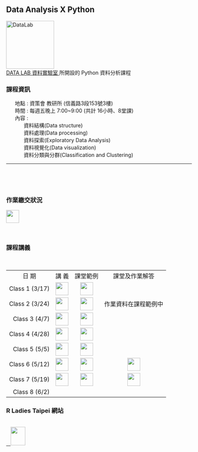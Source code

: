 <h2> Data Analysis X Python </h2> 
<img src="https://t.kfs.io/organization_resource_files/7685/10758/14063888_1080321025394014_825596358231805577_n.png" alt="DataLab" height="130" width="130"><br>
<a href="https://www.facebook.com/dlab.taiwan/?fref=t"> DATA LAB 資料實驗室 </a>所開設的 Python 資料分析課程
<br>
<p>
     <h3><b>課程資訊</b></h3>
     <ul class="task-list">
        <li>地點 : 資策會 教研所 (信義路3段153號3樓)</li>
        <li>時間 : 每週五晚上 7:00~9:00 (共計 16小時、8堂課)</li>
        <li>內容 :
          <ul class="task-list">
             <li>資料結構(Data structure)</li>
             <li>資料處理(Data processing)</li>
             <li>資料探索(Exploratory Data Analysis)</li>
             <li>資料視覺化(Data visualization)</li>
             <li>資料分類與分群(Classification and Clustering)</li>
          </ul>
        </li>
     </ul>
</p>  
<hr size="1">
<br>
<p>
     <h3><b>作業繳交狀況</b></h3>
     <a href="https://docs.google.com/spreadsheets/d/1Zq9HJZI_LEQux1PGNxZnjWNkFkI1w3I7O7Vkx_gB1hM/edit#gid=0">
          <img src="https://image.flaticon.com/icons/svg/265/265706.svg" height="35" width="35">
     </a>
     
</p>
<br>
<p>
     <h3><b>課程講義</b></h3>    
     <center><table style="table-layout:fixed">
             <tr><td valign="center"><center>日   期</center></td>
                 <td valign="center"><center>講   義</center></td>
                 <td valign="center"><center>課堂範例</center></td>
                 <td valign="center"><center>課堂及作業解答</center></td>
             </tr>
             <tr><td align="right" valign="center">Class 1 (3/17)</td>
                 <td><center><a href="https://drive.google.com/file/d/0B05En15qeUozUmk2NTloN2R0TjA/view?usp=sharing">
                               <img src="https://image.flaticon.com/icons/svg/337/337946.svg" height="35" width="35">
                             </a>
                     </center></td>
                 <td><center><a href="https://github.com/kristenchan/Python-Data-Analysis/blob/master/Class_1.ipynb">
                               <img src="https://image.flaticon.com/icons/svg/180/180867.svg" height="35" width="35">
                             </a>
                     </center></td>
                 <td>&nbsp;</td>
             </tr>
             <tr><td align="right" valign="center">Class 2 (3/24)</td>
                 <td><center><a href="https://drive.google.com/open?id=0B05En15qeUozSFpWNjN2RE1VODQ">
                               <img src="https://image.flaticon.com/icons/svg/337/337946.svg" height="35" width="35">
                             </a>
                     </center></td>
                 <td><center><a href="https://github.com/kristenchan/Python-Data-Analysis/blob/master/Class_2.ipynb">
                               <img src="https://image.flaticon.com/icons/svg/180/180867.svg" height="35" width="35">
                             </a>
                     </center></td>
                 <td align="center">作業資料在課程範例中 </td>
             </tr>
             <tr><td align="right" valign="center">Class 3 (4/7)</td>
                 <td><center><a href="https://drive.google.com/open?id=0B05En15qeUozek5XR2JmcVp6RGs">
                               <img src="https://image.flaticon.com/icons/svg/337/337946.svg" height="35" width="35">
                             </a>
                     </center></td>
                 <td><center><a href="https://github.com/kristenchan/Python-Data-Analysis/blob/master/Class_3.ipynb">
                               <img src="https://image.flaticon.com/icons/svg/180/180867.svg" height="35" width="35">
                             </a>
                     </center></td>
                 <td align="center" valign="center">&nbsp;</td>
             </tr>
             <tr>
                 <td align="right" valign="center">Class 4 (4/28)</td>
                 <td><center><a href="https://drive.google.com/open?id=0B05En15qeUozdmVlaWlpNm8xalU">
                               <img src="https://image.flaticon.com/icons/svg/337/337946.svg" height="35" width="35">
                             </a>
                     </center></td>
                 <td><center><a href="https://github.com/kristenchan/Python-Data-Analysis/blob/master/Class_4.ipynb">
                               <img src="https://image.flaticon.com/icons/svg/180/180867.svg" height="35" width="35">
                             </a>
                     </center></td>
                 <td align="center" valign="center">&nbsp;</td>
             </tr>
             <tr>
                 <td align="right" valign="center">Class 5 (5/5)</td>
                 <td><center><a href="https://drive.google.com/open?id=0B05En15qeUozaHNFRDM3WXdaZ2M">
                               <img src="https://image.flaticon.com/icons/svg/337/337946.svg" height="35" width="35">
                             </a>
                     </center></td>
                 <td><center><a href="https://github.com/kristenchan/Python-Data-Analysis/blob/master/Class_5.ipynb">
                               <img src="https://image.flaticon.com/icons/svg/180/180867.svg" height="35" width="35">
                             </a>
                     </center></td>
                 <td align="center" valign="center">&nbsp;</td>
             </tr>
             <tr>
                 <td align="right" valign="center">Class 6 (5/12)</td>
                 <td><center><a href="https://drive.google.com/open?id=0B05En15qeUozN0pQMWRxQUw2RGc">
                               <img src="https://image.flaticon.com/icons/svg/337/337946.svg" height="35" width="35">
                             </a>
                     </center></td>
                 <td><center><a href="https://github.com/kristenchan/Python-Data-Analysis/blob/master/Class_6.ipynb">
                               <img src="https://image.flaticon.com/icons/svg/180/180867.svg" height="35" width="35">
                             </a>
                     </center></td>
                 <td><center><a href="https://github.com/kristenchan/Python-Data-Analysis/blob/master/Class_6_new.ipynb">
                               <img src="https://image.flaticon.com/icons/svg/402/402219.svg" height="35" width="35">
                             </a>
                     </center></td>
             </tr>
             <tr>
                 <td align="right" valign="center">Class 7 (5/19)</td>
                 <td><center><a href="https://drive.google.com/open?id=0B05En15qeUozb29XT0RRQkE3dFE">
                               <img src="https://image.flaticon.com/icons/svg/337/337946.svg" height="35" width="35">
                             </a>
                     </center></td>
                 <td><center><a href="https://github.com/kristenchan/Python-Data-Analysis/blob/master/Class_7.ipynb">
                               <img src="https://image.flaticon.com/icons/svg/180/180867.svg" height="35" width="35">
                             </a>
                     </center></td>
                 <td><center><a href="https://github.com/kristenchan/Python-Data-Analysis/blob/master/Class_7_new.ipynb">
                               <img src="https://image.flaticon.com/icons/svg/402/402219.svg" height="35" width="35">
                             </a>
                     </center></td>
             </tr>
             <tr>
                 <td align="right" valign="center">Class 8 (6/2)</td>
                 <td align="center" valign="center">&nbsp;</td>
                 <td align="center" valign="center">&nbsp;</td>
                 <td align="center" valign="center">&nbsp;</td>
             </tr>
     </table></center>
</p>
<p>
<h3>R Ladies Taipei 網站</h3>
<br>
<a href="https://rladiestaipei.github.io/R-Ladies-Taipei/">
    <img src="https://secure.meetupstatic.com/photos/event/7/d/8/d/global_456452141.jpeg" height="50" width="40">
</a>

</p>
